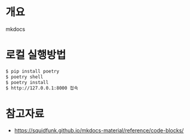 # 개요
mkdocs

# 로컬 실행방법

```bash
$ pip install poetry
$ poetry shell
$ poetry install
$ http://127.0.0.1:8000 접속
```

# 참고자료
* https://squidfunk.github.io/mkdocs-material/reference/code-blocks/
